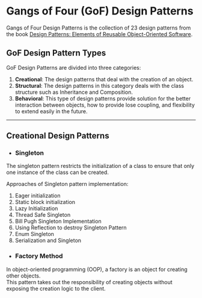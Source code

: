 # Gangs of Four (GoF) Design Patterns

Gangs of Four Design Patterns is the collection of 23 design patterns from the book [Design Patterns: Elements of Reusable Object-Oriented Software](https://en.wikipedia.org/wiki/Design_Patterns).



## GoF Design Pattern Types

GoF Design Patterns are divided into three categories:
    
1. **Creational**: The design patterns that deal with the creation of an object.
2. **Structural**: The design patterns in this category deals with the class structure such as Inheritance and Composition.
3. **Behavioral**: This type of design patterns provide solution for the better interaction between objects, how to provide lose coupling, and flexibility to extend easily in the future.


___
## Creational Design Patterns

* ### **Singleton**
The singleton pattern restricts the initialization of a class to ensure that only one instance of the class can be created.

Approaches of Singleton pattern implementation:
1. Eager initialization
2. Static block initialization
3. Lazy Initialization
4. Thread Safe Singleton
5. Bill Pugh Singleton Implementation
6. Using Reflection to destroy Singleton Pattern
7. Enum Singleton
8. Serialization and Singleton

* ### **Factory Method**
In object-oriented programming (OOP), a factory is an object for creating other objects.\
This pattern takes out the responsibility of creating objects without exposing the creation logic to the client.



